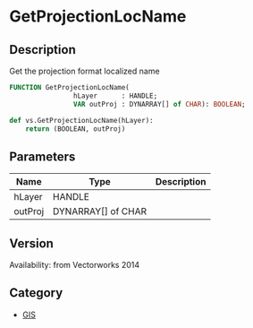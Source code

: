 # GetProjectionLocName

## Description
Get the projection format localized name

```pascal
FUNCTION GetProjectionLocName(
				hLayer      : HANDLE;
				VAR outProj : DYNARRAY[] of CHAR): BOOLEAN;
```

```python
def vs.GetProjectionLocName(hLayer):
    return (BOOLEAN, outProj)
```

## Parameters
|Name|Type|Description|
|---|---|---|
|hLayer|HANDLE|   |
|outProj|DYNARRAY[] of CHAR|   |

## Version
Availability: from Vectorworks 2014

## Category
* [GIS](../Categories/GIS.md)
